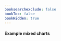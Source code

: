```yaml
---
booksearchexclude: false
bookToc: false
bookHidden: true
---
```

#### Example mixed charts

<script type="module" src="/init.js"></script>
<furo-demo-snippet style="height: 525px">
<template>
<furo-vertical-flex>
<div><furo-ui5-button @-click="--btnListClicked" ƒ-hide="--btnListClicked"> load data</furo-ui5-button>
<furo-ui5-button hidden ƒ-show="--btnListClicked" @-click="--changeDataClicked"> change  data</furo-ui5-button>
</div>
<furo-ui5-chart-display
    flex scroll
    chart-type="line"
    title-text="Title"
    title-align="center"
    no-data-text="Press load data"
    fixed-height="400"
    tooltip
    grid
    legend
    toolbar
    toolbar-download
  >
    <furo-ui5-chart
      ƒ-bind-data="--projectDAO(*.entities)"
      data-field="data.cost_limit.units"
      category-field="data.description"
      chart-type="line"
      legend-label="Unit"
      chart-stroke-width="4"
      chart-curve="straight"
      axis-label="data.Unit._value"
      axis-border
      axis-tooltip
    ></furo-ui5-chart>
    <furo-ui5-chart
      ƒ-bind-data="--projectDAO(*.entities)"
      data-field="data.cost_limit.units"
      category-field="data.description"
      legend-label="Cost"
      chart-type="column"
      chart-color="#FEA555"
      chart-stroke-width="0"
      axis
      axis-label="Cost"
      axis-label-opposite
      axis-ticks
      axis-ticks-color="#FEA555"
      axis-border
      axis-border-color="#FEA555"
      axis-label-color="#FEA232"
      axis-tooltip
    ></furo-ui5-chart>
    <furo-ui5-chart
      ƒ-bind-data="--projectDAO(*.entities)"
      data-field="data.start.day"
      category-field="data.description"
      chart-type="area"
      legend-label="Day"
      axis-label="Day"
      axis-ticks
      axis-border
      axis-tooltip
      chart-marker-size="1"
      chart-color="#cd00fb"
      chart-stroke-width="10"
      chart-curve="smooth"
      y-axis-ticks
      y-axis-border
      y-axis-border-color="#008FFB"
      y-axis-label-color="#008FFB"
      tooltip
      opposite
    ></furo-ui5-chart>
  </furo-ui5-chart-display>
</furo-vertical-flex>
<furo-deep-link
  ƒ-trigger="--btnListClicked"
  service="ProjectService"
  @-hts-out="--hts"
></furo-deep-link>
<furo-collection-agent
  service="ProjectService"
  ƒ-hts-in="--hts"
  ƒ-list="--changeDataClicked"
  list-on-hts-in
  @-response="--collectionResponse"
>
</furo-collection-agent>
<furo-data-object
  type="project.ProjectCollection"
  ƒ-inject-raw="--collectionResponse"
  @-object-ready="--projectDAO"
></furo-data-object>
</template>
</furo-demo-snippet>
